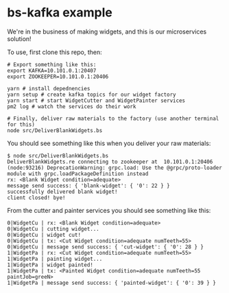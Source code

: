 # bs-kafka example

We're in the business of making widgets, and this is our microservices solution!

To use, first clone this repo, then:

```
# Export something like this:
export KAFKA=10.101.0.1:20407
export ZOOKEEPER=10.101.0.1:20406

yarn # install depednencies
yarn setup # create kafka topics for our widget factory
yarn start # start WidgetCutter and WidgetPainter services
pm2 log # watch the services do their work

# Finally, deliver raw materials to the factory (use another terminal for this)
node src/DeliverBlankWidgets.bs
```

You should see something like this when you deliver your raw materials:

```
$ node src/DeliverBlankWidgets.bs
DeliverBlankWidgets.re connecting to zookeeper at  10.101.0.1:20406
(node:93216) DeprecationWarning: grpc.load: Use the @grpc/proto-loader module with grpc.loadPackageDefinition instead
rx: <Blank Widget condition=adequate>
message send success: { 'blank-widget': { '0': 22 } }
successfully delivered blank widget!
client closed! bye!
```

From the cutter and painter services you should see something like this:

```
0|WidgetCu | rx: <Blank Widget condition=adequate>
0|WidgetCu | cutting widget...
0|WidgetCu | widget cut!
0|WidgetCu | tx: <Cut Widget condition=adequate numTeeth=55>
0|WidgetCu | message send success: { 'cut-widget': { '0': 28 } }
1|WidgetPa | rx: <Cut Widget condition=adequate numTeeth=55>
1|WidgetPa | painting widget...
1|WidgetPa | widget painted!
1|WidgetPa | tx: <Painted Widget condition=adequate numTeeth=55 paintJob=greeN>
1|WidgetPa | message send success: { 'painted-widget': { '0': 39 } }
```
